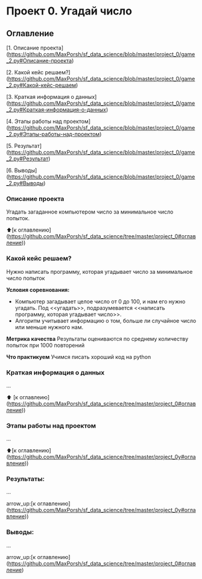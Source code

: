 # Проект 0. Угадай число 

## Оглавление
[1. Описание проекта] (https://github.com/MaxPorsh/sf_data_science/blob/master/project_0/game_2.py#Описание-проекта)

[2. Какой кейс решаем?] (https://github.com/MaxPorsh/sf_data_science/blob/master/project_0/game_2.py#Какой-кейс-решаем)

[3. Краткая информация о данных] (https://github.com/MaxPorsh/sf_data_science/blob/master/project_0/game_2.py#Краткая-информация-о-данных)

[4. Этапы работы над проектом] (https://github.com/MaxPorsh/sf_data_science/blob/master/project_0/game_2.py#Этапы-работы-над-проектом)

[5. Результат] (https://github.com/MaxPorsh/sf_data_science/blob/master/project_0/game_2.py#Результат)

[6. Выводы] (https://github.com/MaxPorsh/sf_data_science/blob/master/project_0/game_2.py#Выводы)

### Описание проекта
Угадать загаданное компьютером число за минимальное число попыток.

:arrow_up:[к оглавлению] (https://github.com/MaxPorsh/sf_data_science/tree/master/project_0#оглавление))

### Какой кейс решаем?
Нужно написать программу, которая угадывает число за минимальное число попыток

**Условия соревнования:**
- Компьютер загадывает целое число от 0 до 100, и нам его нужно угадать. Под <<угадать>>, подразумевается <<написать программу, которая угадывает число>>.
- Алгоритм учитывает информацию о том, больше ли случайное число или меньше нужного нам.

**Метрика качества**
Результаты оцениваются по среднему количеству попыток при 1000 повторений

**Что практикуем**
Учимся писать хороший код на python

### Краткая информация о данных 
...

:arrow_up: [к оглавлеию] (https://github.com/MaxPorsh/sf_data_science/tree/master/project_0#оглавление))

### Этапы работы над проектом 
...

:arrow_up:[к оглавлению] (https://github.com/MaxPorsh/sf_data_science/tree/master/project_0y#оглавление))

### Результаты:
...

arrow_up:[к оглавлению] (https://github.com/MaxPorsh/sf_data_science/tree/master/project_0y#оглавление))

### Выводы:
...

arrow_up:[к оглавлению] (https://github.com/MaxPorsh/sf_data_science/tree/master/project_0#оглавление)